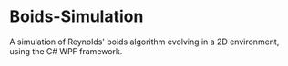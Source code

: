 # Boids-Simulation
A simulation of Reynolds' boids algorithm evolving in a 2D environment, using the C# WPF framework.
